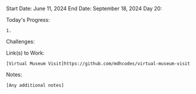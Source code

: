 Start Date: June 11, 2024
End Date: September 18, 2024
Day 20: 

Today's Progress:

    1.



Challenges:

    

Link(s) to Work:

    [Virtual Museum Visit]https://github.com/mdhcodes/virtual-museum-visit

Notes:

    [Any additional notes]